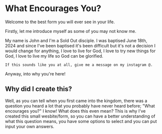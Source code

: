 # What Encourages You?

Welcome to the best form you will ever see in your life. 

Firstly, let me introduce myself as some of you may not know me.

My name is John and I'm a Sold Out disciple. I was baptised June 18th, 2024 and since I've been baptised it's been difficult but it's not a decision I would change for anything, I love to live for God, I love to try new things for God, I love to live my life so God can be glorified. 

    If this sounds like you at all, give me a message on my instagram @.

Anyway, into why you're here!

## Why did I create this?

Well, as you can tell when you first came into the kingdom, there was a question you heard a lot that you probably have never heard before; "What encourages you?"
    I know! What does this even mean? 
This is why I've created this small wesbite/form, so you can have a better understanding of what this question means, you have some options to select and you can put input your own answers.

